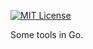 [![MIT License](http://img.shields.io/badge/license-MIT-blue.svg?style=flat-square)](https://github.com/codeship/go-tools/blob/master/LICENSE)

Some tools in Go.
